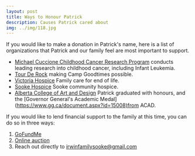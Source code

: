 ```yaml
---
layout: post
title: Ways to Honour Patrick
description: Causes Patrick cared about
img: ../img/118.jpg
---
```


If you would like to make a donation in Patrick's name, here is a list of organizations that Patrick and our family feel are most important to support.

- [Michael Cuccione Childhood Cancer Research Program](https://www.childhoodcancerresearch.org/) conducts leading research into childhood cancer, including Infant Leukemia.
- [Tour De Rock](http://www.tourderock.ca/) making Camp Goodtimes possible.
- [Victoria Hospice](https://www.victoriahospice.org/) Family care for end of life.
- [Sooke Hospice](http://www.sookehospice.com/) Sooke community hospice.
- [Alberta College of Art and Design](https://acad.ca/support-acad/give-acad/donate-acad) Patrick graduated with honours, and the [Governor General's Academic Medal] (<https://www.gg.ca/document.aspx?id=15008)from> ACAD.

If you would like to lend financial support to the family at this time, you can do so in three ways:

1. [GoFundMe](https://www.gofundme.com/help-the-irwin-family)
2. [Online auction](https://www.facebook.com/events/214685179014410/)
3. Reach out directly to irwinfamilysooke@gmail.com
